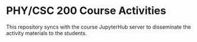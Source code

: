 # PHY/CSC 200 Course Activities

This repository syncs with the course JupyterHub server to disseminate the activity materials to the students.
